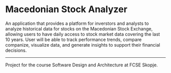# Macedonian Stock Analyzer

An application that provides a platform for inverstors and analysts to analyze historical data for stocks on the Macedonian Stock Exchange, allowing users to have daily access to stock market data covering the last 10 years. User will be able to track performance trends, compare companize, visualize data, and generate insights to support their financial decisions.

____________
Project for the course Software Design and Architecture at FCSE Skopje.
